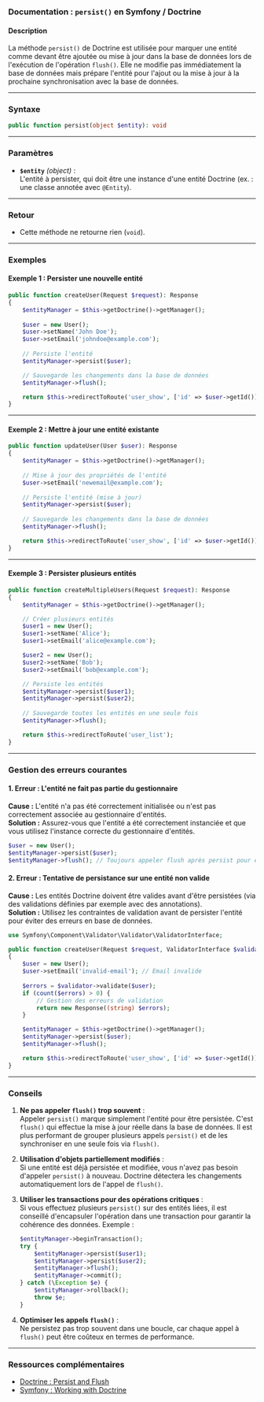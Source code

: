 ### Documentation : `persist()` en Symfony / Doctrine

#### Description

La méthode `persist()` de Doctrine est utilisée pour marquer une entité comme devant être ajoutée ou mise à jour dans la base de données lors de l'exécution de l'opération `flush()`. Elle ne modifie pas immédiatement la base de données mais prépare l'entité pour l'ajout ou la mise à jour à la prochaine synchronisation avec la base de données.

---

### Syntaxe

```php
public function persist(object $entity): void
```

---

### Paramètres

- **`$entity`** _(object)_ :  
    L'entité à persister, qui doit être une instance d'une entité Doctrine (ex. : une classe annotée avec `@Entity`).

---

### Retour

- Cette méthode ne retourne rien (`void`).

---

### Exemples

#### Exemple 1 : Persister une nouvelle entité

```php
public function createUser(Request $request): Response
{
    $entityManager = $this->getDoctrine()->getManager();
    
    $user = new User();
    $user->setName('John Doe');
    $user->setEmail('johndoe@example.com');
    
    // Persiste l'entité
    $entityManager->persist($user);

    // Sauvegarde les changements dans la base de données
    $entityManager->flush();

    return $this->redirectToRoute('user_show', ['id' => $user->getId()]);
}
```

---

#### Exemple 2 : Mettre à jour une entité existante

```php
public function updateUser(User $user): Response
{
    $entityManager = $this->getDoctrine()->getManager();
    
    // Mise à jour des propriétés de l'entité
    $user->setEmail('newemail@example.com');
    
    // Persiste l'entité (mise à jour)
    $entityManager->persist($user);
    
    // Sauvegarde les changements dans la base de données
    $entityManager->flush();

    return $this->redirectToRoute('user_show', ['id' => $user->getId()]);
}
```

---

#### Exemple 3 : Persister plusieurs entités

```php
public function createMultipleUsers(Request $request): Response
{
    $entityManager = $this->getDoctrine()->getManager();

    // Créer plusieurs entités
    $user1 = new User();
    $user1->setName('Alice');
    $user1->setEmail('alice@example.com');

    $user2 = new User();
    $user2->setName('Bob');
    $user2->setEmail('bob@example.com');

    // Persiste les entités
    $entityManager->persist($user1);
    $entityManager->persist($user2);
    
    // Sauvegarde toutes les entités en une seule fois
    $entityManager->flush();

    return $this->redirectToRoute('user_list');
}
```

---

### Gestion des erreurs courantes

#### 1. **Erreur : L'entité ne fait pas partie du gestionnaire**

**Cause :** L'entité n'a pas été correctement initialisée ou n'est pas correctement associée au gestionnaire d'entités.  
**Solution :** Assurez-vous que l'entité a été correctement instanciée et que vous utilisez l'instance correcte du gestionnaire d'entités.

```php
$user = new User();
$entityManager->persist($user);
$entityManager->flush(); // Toujours appeler flush après persist pour enregistrer les données
```

#### 2. **Erreur : Tentative de persistance sur une entité non valide**

**Cause :** Les entités Doctrine doivent être valides avant d'être persistées (via des validations définies par exemple avec des annotations).  
**Solution :** Utilisez les contraintes de validation avant de persister l'entité pour éviter des erreurs en base de données.

```php
use Symfony\Component\Validator\Validator\ValidatorInterface;

public function createUser(Request $request, ValidatorInterface $validator): Response
{
    $user = new User();
    $user->setEmail('invalid-email'); // Email invalide
    
    $errors = $validator->validate($user);
    if (count($errors) > 0) {
        // Gestion des erreurs de validation
        return new Response((string) $errors);
    }

    $entityManager = $this->getDoctrine()->getManager();
    $entityManager->persist($user);
    $entityManager->flush();

    return $this->redirectToRoute('user_show', ['id' => $user->getId()]);
}
```

---

### Conseils

1. **Ne pas appeler `flush()` trop souvent** :  
    Appeler `persist()` marque simplement l'entité pour être persistée. C'est `flush()` qui effectue la mise à jour réelle dans la base de données. Il est plus performant de grouper plusieurs appels `persist()` et de les synchroniser en une seule fois via `flush()`.
    
2. **Utilisation d'objets partiellement modifiés** :  
    Si une entité est déjà persistée et modifiée, vous n'avez pas besoin d'appeler `persist()` à nouveau. Doctrine détectera les changements automatiquement lors de l'appel de `flush()`.
    
3. **Utiliser les transactions pour des opérations critiques** :  
    Si vous effectuez plusieurs `persist()` sur des entités liées, il est conseillé d'encapsuler l'opération dans une transaction pour garantir la cohérence des données. Exemple :
    
    ```php
    $entityManager->beginTransaction();
    try {
        $entityManager->persist($user1);
        $entityManager->persist($user2);
        $entityManager->flush();
        $entityManager->commit();
    } catch (\Exception $e) {
        $entityManager->rollback();
        throw $e;
    }
    ```
    
4. **Optimiser les appels `flush()`** :  
    Ne persistez pas trop souvent dans une boucle, car chaque appel à `flush()` peut être coûteux en termes de performance.
    

---

### Ressources complémentaires

- [Doctrine : Persist and Flush](https://www.doctrine-project.org/projects/doctrine-orm/en/latest/reference/unitofwork.html#persist)
- [Symfony : Working with Doctrine](https://symfony.com/doc/current/doctrine.html#persisting-and-flushing)